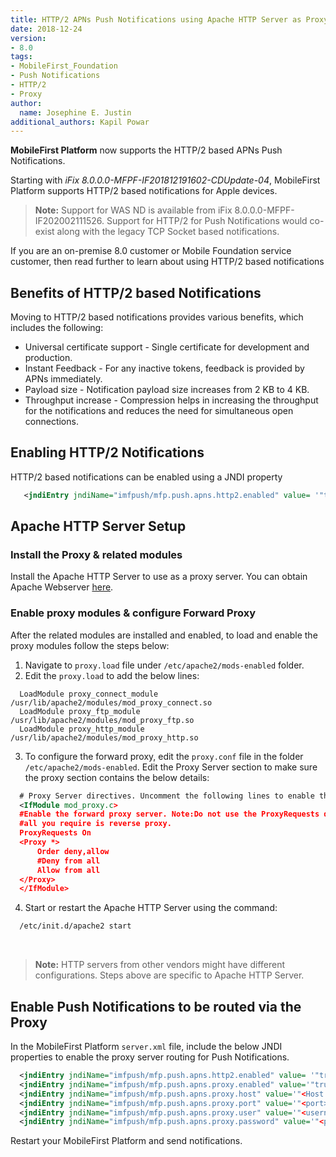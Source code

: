 ```yaml
---
title: HTTP/2 APNs Push Notifications using Apache HTTP Server as Proxy
date: 2018-12-24
version:
- 8.0
tags:
- MobileFirst_Foundation
- Push Notifications
- HTTP/2
- Proxy
author:
  name: Josephine E. Justin
additional_authors: Kapil Powar  
---
```

**MobileFirst Platform** now supports the HTTP/2 based APNs Push Notifications.

Starting with *iFix 8.0.0.0-MFPF-IF201812191602-CDUpdate-04*, MobileFirst Platform supports HTTP/2 based notifications for Apple devices.

> **Note:**
> Support for WAS ND is available from iFix 8.0.0.0-MFPF-IF202002111526.
> Support for HTTP/2 for Push Notifications would co-exist along with the legacy TCP Socket based notifications.

If you are an on-premise 8.0 customer or Mobile Foundation service customer, then read further to learn about using HTTP/2 based notifications <br/>

## Benefits of HTTP/2 based Notifications

Moving to HTTP/2 based notifications provides various benefits, which includes the following:

* Universal certificate support - Single certificate for development and production.
* Instant Feedback - For any inactive tokens, feedback is provided by APNs immediately.
* Payload size - Notification payload size increases from 2 KB to 4 KB.
* Throughput increase - Compression helps in increasing the throughput for the notifications and reduces the need for simultaneous open connections.

## Enabling HTTP/2 Notifications

HTTP/2 based notifications can be enabled using a JNDI property

 ```xml
    <jndiEntry jndiName="imfpush/mfp.push.apns.http2.enabled" value= '"true"'/>
 ```   

## Apache HTTP Server Setup

### Install the Proxy & related modules

Install the Apache HTTP Server to use as a proxy server.  You can obtain Apache Webserver [here](http://httpd.apache.org/download.cgi).

### Enable proxy modules & configure Forward Proxy

After the related modules are installed and enabled, to load and enable the proxy modules follow the steps below:

1. Navigate to `proxy.load` file under `/etc/apache2/mods-enabled` folder.
2. Edit the `proxy.load` to add the below lines:
```
  LoadModule proxy_connect_module /usr/lib/apache2/modules/mod_proxy_connect.so
  LoadModule proxy_ftp_module /usr/lib/apache2/modules/mod_proxy_ftp.so
  LoadModule proxy_http_module /usr/lib/apache2/modules/mod_proxy_http.so
```
3. To configure the forward proxy, edit the `proxy.conf` file in the folder `/etc/apache2/mods-enabled`.  Edit the Proxy Server section to make sure the proxy section contains the below details:<br/>
  ```xml
    # Proxy Server directives. Uncomment the following lines to enable the proxy server:
    <IfModule mod_proxy.c>
    #Enable the forward proxy server. Note:Do not use the ProxyRequests directive if
    #all you require is reverse proxy.
    ProxyRequests On
    <Proxy *>
        Order deny,allow
        #Deny from all
        Allow from all
    </Proxy>
    </IfModule>
  ```
4. Start or restart the Apache HTTP Server using the command:<br/>
  ```bash
    /etc/init.d/apache2 start
  ```
<br/>

>**Note:** HTTP servers from other vendors might have different configurations. Steps above are specific to Apache HTTP Server.  

## Enable Push Notifications to be routed via the Proxy

In the MobileFirst Platform `server.xml` file, include the below JNDI properties to enable the proxy server routing for Push Notifications.

```xml
  <jndiEntry jndiName="imfpush/mfp.push.apns.http2.enabled" value= '"true"'/>
  <jndiEntry jndiName="imfpush/mfp.push.apns.proxy.enabled" value='"true"'/>
  <jndiEntry jndiName="imfpush/mfp.push.apns.proxy.host" value='"<Host IP Address>"'/>
  <jndiEntry jndiName="imfpush/mfp.push.apns.proxy.port" value='"<port>"'/>
  <jndiEntry jndiName="imfpush/mfp.push.apns.proxy.user" value='"<username>"'/>
  <jndiEntry jndiName="imfpush/mfp.push.apns.proxy.password" value='"<password>"'/>
```

Restart your MobileFirst Platform and send notifications.
